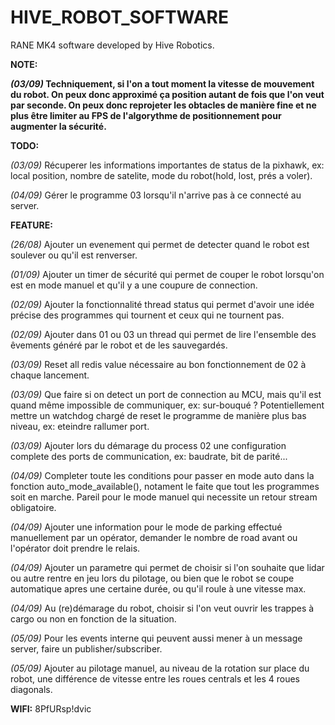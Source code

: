 # HIVE_ROBOT_SOFTWARE

RANE MK4 software developed by Hive Robotics.

**NOTE:**

***(03/09)* Techniquement, si l'on a tout moment la vitesse de mouvement du robot. On peux donc approximé ça position autant de fois que l'on veut par seconde. On peux donc reprojeter les obtacles de manière fine et ne plus être limiter au FPS de l'algorythme de positionnement pour augmenter la sécurité.**

**TODO:**

*(03/09)* Récuperer les informations importantes de status de la pixhawk, ex: local position, nombre de satelite, mode du robot(hold, lost, prés a voler).

*(04/09)* Gérer le programme 03 lorsqu'il n'arrive pas à ce connecté au server.

**FEATURE:**

*(26/08)* Ajouter un evenement qui permet de detecter quand le robot est soulever ou qu'il est renverser.

*(01/09)* Ajouter un timer de sécurité qui permet de couper le robot lorsqu'on est en mode manuel et qu'il y a une coupure de connection.

*(02/09)* Ajouter la fonctionnalité thread status qui permet d'avoir une idée précise des programmes qui tournent et ceux qui ne tournent pas.

*(02/09)* Ajouter dans 01 ou 03 un thread qui permet de lire l'ensemble des êvements généré par le robot et de les sauvegardés.

*(03/09)* Reset all redis value nécessaire au bon fonctionnement de 02 à chaque lancement.

*(03/09)* Que faire si on detect un port de connection au MCU, mais qu'il est quand même impossible de communiquer, ex: sur-bouqué ? Potentiellement mettre un watchdog chargé de reset le programme de manière plus bas niveau, ex: eteindre rallumer port.

*(03/09)* Ajouter lors du démarage du process 02 une configuration complete des ports de communication, ex: baudrate, bit de parité... 

*(04/09)* Completer toute les conditions pour passer en mode auto dans la fonction auto_mode_available(), notament le faite que tout les programmes soit en marche. Pareil pour le mode manuel qui necessite un retour stream obligatoire.

*(04/09)* Ajouter une information pour le mode de parking effectué manuellement par un opérator, demander le nombre de road avant ou l'opérator doit prendre le relais.

*(04/09)* Ajouter un parametre qui permet de choisir si l'on souhaite que lidar ou autre rentre en jeu lors du pilotage, ou bien que le robot se coupe automatique apres une certaine durée, ou qu'il roule à une vitesse max.

*(04/09)* Au (re)démarage du robot, choisir si l'on veut ouvrir les trappes à cargo ou non en fonction de la situation.

*(05/09)* Pour les events interne qui peuvent aussi mener à un message server, faire un publisher/subscriber.

*(05/09)* Ajouter au pilotage manuel, au niveau de la rotation sur place du robot, une différence de vitesse entre les roues centrals et les 4 roues diagonals.

**WIFI:** 8PfURsp!dvic
